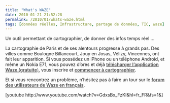```yaml
---
title: "What's WAZE"
date: 2010-01-21 21:52:28
permalink: /2010/01/whats-waze.html
tags: [données réelles, Infrastructure, partage de données, TIC, waze]
---
```


<p>Un outil permettant de cartographier, de donner des infos temps réel ... </p> <p>La cartographie de Paris et de ses alentours progresse à grands pas. Des villes comme Boulogne Billancourt, Jouy en Josas, Vélizy, Vincennes, ont fait leur apparition. Si vous possédez un iPhone ou un téléphone Android, et même un Nokia E71, vous pouvez d’ores et déjà <a href="http://world.waze.com/download/" target="_blank"><font color="#5b5b5b"><strong>télécharger l’application Waze (gratuite</strong>)</font></a>, vous inscrire et <a href="http://world.waze.com/cartouche/" target="_blank"><font color="#5b5b5b"><strong>commencer à cartographier</strong></font></a>.</p> <p>Et si vous rencontrez un problème, n’hésitez pas à faire un tour sur le <a href="http://world.waze.com/forum/viewforum.php?f=34" target="_blank"><font color="#5b5b5b"><strong>forum des utilisateurs de Waze en français</strong></font></a>.</p> <p>  [youtube http://www.youtube.com/watch?v=GdxsBx_FzKI&hl=fr_FR&fs=1&]</p>
